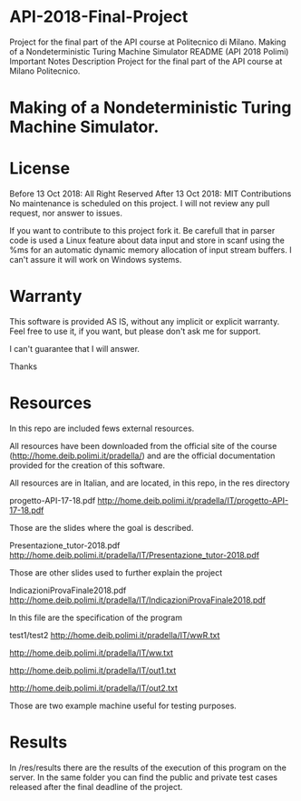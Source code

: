 # API-2018-Final-Project
Project for the final part of the API course at Politecnico di Milano. Making of a Nondeterministic Turing Machine Simulator
README (API 2018 Polimi)
Important Notes
Description
Project for the final part of the API course at Milano Politecnico.

# Making of a Nondeterministic Turing Machine Simulator.

# License
Before 13 Oct 2018: All Right Reserved
After 13 Oct 2018: MIT
Contributions
No maintenance is scheduled on this project. I will not review any pull request, nor answer to issues.

If you want to contribute to this project fork it. Be carefull that in parser code is used a Linux feature about data input and store in 
scanf using the %ms for an automatic dynamic memory allocation of input stream buffers. I can't assure it will work on Windows systems.

# Warranty
This software is provided AS IS, without any implicit or explicit warranty. Feel free to use it, if you want, but please don't ask me for support.

I can't guarantee that I will answer.

Thanks

# Resources
In this repo are included fews external resources.

All resources have been downloaded from the official site of the course (http://home.deib.polimi.it/pradella/) and are the official documentation provided for the creation of this software.

All resources are in Italian, and are located, in this repo, in the res directory

progetto-API-17-18.pdf
http://home.deib.polimi.it/pradella/IT/progetto-API-17-18.pdf

Those are the slides where the goal is described.

Presentazione_tutor-2018.pdf
http://home.deib.polimi.it/pradella/IT/Presentazione_tutor-2018.pdf

Those are other slides used to further explain the project

IndicazioniProvaFinale2018.pdf
http://home.deib.polimi.it/pradella/IT/IndicazioniProvaFinale2018.pdf

In this file are the specification of the program

test1/test2
http://home.deib.polimi.it/pradella/IT/wwR.txt

http://home.deib.polimi.it/pradella/IT/ww.txt

http://home.deib.polimi.it/pradella/IT/out1.txt

http://home.deib.polimi.it/pradella/IT/out2.txt

Those are two example machine useful for testing purposes.

# Results
In /res/results there are the results of the execution of this program on the server. In the same folder you can find the public and private test cases released after the final deadline of the project.
